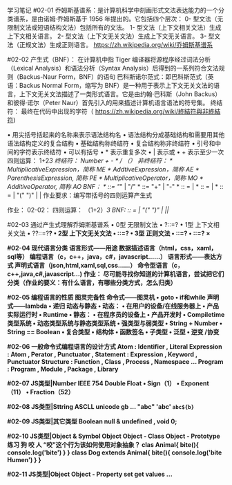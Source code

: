 学习笔记
#02-01
乔姆斯基谱系：是计算机科学中刻画形式文法表达能力的一个分类谱系，是由诺姆·乔姆斯基于 1956 年提出的。它包括四个层次：
    0- 型文法（无限制文法或短语结构文法）包括所有的文法。
    1- 型文法（上下文相关文法）生成上下文相关语言。
    2- 型文法（上下文无关文法）生成上下文无关语言。
    3- 型文法（正规文法）生成正则语言。
https://zh.wikipedia.org/wiki/乔姆斯基谱系

#02-02
产生式（BNF）： 在计算机中指 Tiger 编译器将源程序经过词法分析（Lexical Analysis）和语法分析（Syntax Analysis）后得到的一系列符合文法规则（Backus-Naur Form，BNF）的语句
巴科斯诺尔范式：即巴科斯范式（英语：Backus Normal Form，缩写为 BNF）是一种用于表示上下文无关文法的语言，上下文无关文法描述了一类形式语言。它是由约翰·巴科斯（John Backus）和彼得·诺尔（Peter Naur）首先引入的用来描述计算机语言语法的符号集。
终结符： 最终在代码中出现的字符（ https://zh.wikipedia.org/wiki/終結符與非終結符)

• 用尖括号括起来的名称来表示语法结构名
• 语法结构分成基础结构和需要用其他语法结构定义的复合结构
    • 基础结构称终结符
    • 复合结构称非终结符
• 引号和中间的字符表示终结符
• 可以有括号
• * 表示重复多次
• | 表示或
• + 表示至少一次
四则运算：
    1+2*3
终结符：
    Number
    + - * / （）
非终结符：
    * MultiplicativeExpression，简称 ME
    * AddtiveExpression，简称 AE
    * ParenthesisExpression, 简称 PE
    * MultiplicativeOperator，简称 MO
    * AdditiveOperator, 简称 AO
BNF：
    * <MO>::= "*" | "/"
    * <AO>::= "+" | "-"
    * <ME>:: = <Number> | <ME> <MO> <ME>
    * <AE>:: = <ME> | <AE> <AO> <ME>
    * <PE>:: = <AE> | "(" <PE> ")" | <PE><MO><PE>|<PE><AO><PE>
作业要求：编写带括号的四则运算产生式

作业：
02-02：
四则运算：
（1+2）*3 
BNF: 
<PE>:: = <AE> | "(" <PE> ")" | <PE><MO><PE>|<PE><AO><PE>|<ME>*<Number>

#02-03
通过产生式理解乔姆斯基谱系
• 0型 无限制文法
• ?::=?
• 1型 上下文相关文法
• ?<A>?::=?<B>? • 2型 上下文无关文法
• <A>::=?
• 3型 正则文法
• <A>::=<A>?
• <A>::=?<A> ×

#02-04
现代语言分类
语言形式——用途
    数据描述语言（html，css，xaml，sql等）
    编程语言（c，c++，java，c#，javascript……）
语言形式——表达方式
    声明式语言（json,html,xaml,sql,css……）
    命令型语言（c，c++,java,c#,javascript...)
作业：
尽可能寻找你知道的计算机语言，尝试把它们分类（作业的要义：有什么语言，有哪些分类方式，怎么归类）


#02-05
编程语言的性质
图灵完备性
    命令式——图灵机
    • goto
    • if和while
    声明式——lambda
    • 递归
动态与静态
• 动态： • 在用户的设备/在线服务器上
    • 产品实际运行时
    • Runtime
• 静态： 
    • 在程序员的设备上
    • 产品开发时
    • Compiletime
类型系统
• 动态类型系统与静态类型系统
• 强类型与弱类型
    • String + Number
    • String == Boolean
• 复合类型
    • 结构体
    • 函数签名
• 子类型
• 泛型
    • 逆变 /协变

#02-06
一般命令式编程语言的设计方式
Atom : Identifier , Literal
Expression : Atom , Perator , Punctuator ,
Statement : Expression , Keyword , Punctuator
Structure : Function , Class , Process , Namespace ...
Program : Program , Module , Package , Library

#02-07
JS类型|Number
IEEE 754 Double Float
    • Sign（1） 
    • Exponent（11） 
    • Fraction（52）

#02-08
JS类型|Sttring
ASCLL
unicode
gb ...
"abc"
'abc'
`abc${b}`

#02-09
JS类型|其它类型
Boolean
null & undefined , void 0;


#02-10
JS类型|Object & Symbol
Object
Object - Class
Object - Prototype
练习
狗 咬 人 
“咬”这个行为该如何使用对象抽象？
clas Animal{
    bite(){
        console.log('bite')
    }
}
class Dog extends Animal{
    bite(){
        console.log('bite Humen')
    }
}

#02-11
JS类型|Object
Object - Property
set get values ...